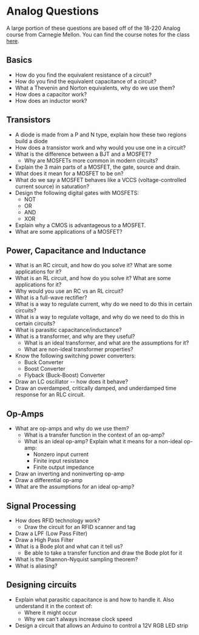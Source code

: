 # Analog Questions

A large portion of these questions are based off of the 18-220 Analog course from Carnegie Mellon.
You can find the course notes for the class [here](https://github.com/mikinty/CMU-Notes/blob/master/18-220/18220_exam_review.pdf).

## Basics

- How do you find the equivalent resistance of a circuit?
- How do you find the equivalent capacitance of a circuit?
- What a Thevenin and Norton equivalents, why do we use them?
- How does a capacitor work?
- How does an inductor work?

## Transistors

* A diode is made from a P and N type, explain how these two regions build a diode
* How does a transistor work and why would you use one in a circuit?
* What is the difference between a BJT and a MOSFET?
  * Why are MOSFETs more common in modern circuits?
* Explain the 3 main parts of a MOSFET, the gate, source and drain.
* What does it mean for a MOSFET to be on?
* What do we say a MOSFET behaves like a VCCS (voltage-controlled current source) in saturation?
* Design the following digital gates with MOSFETS:
  * NOT
  * OR
  * AND
  * XOR
* Explain why a CMOS is advantageous to a MOSFET.
* What are some applications of a MOSFET?

## Power, Capacitance and Inductance

* What is an RC circuit, and how do you solve it? What are some applications for it?
* What is an RL circuit, and how do you solve it? What are some applications for it?
* Why would you use an RC vs an RL circuit?
* What is a full-wave rectifier?
* What is a way to regulate current, why do we need to do this in certain circuits?
* What is a way to regulate voltage, and why do we need to do this in certain circuits?
* What is parasitic capacitance/inductance?
* What is a transformer, and why are they useful?
  * What is an ideal transformer, and what are the assumptions for it?
  * What are non-ideal transformer properties?
* Know the following switching power converters:
  * Buck Converter
  * Boost Converter
  * Flyback (Buck-Boost) Converter
* Draw an LC oscillator -- how does it behave?
* Draw an overdamped, critically damped, and underdamped time response for an RLC circuit.

## Op-Amps

* What are op-amps and why do we use them?
  * What is a transfer function in the context of an op-amp?
  * What is an ideal op-amp? Explain what it means for a non-ideal op-amp:
    * Nonzero input current
    * Finite input resistance
    * Finite output impedance
* Draw an inverting and noninverting op-amp
* Draw a differential op-amp
* What are the assumptions for an ideal op-amp?

## Signal Processing

* How does RFID technology work?
  * Draw the circuit for an RFID scanner and tag
* Draw a LPF (Low Pass Filter)
* Draw a High Pass Filter
* What is a Bode plot and what can it tell us?
  * Be able to take a transfer function and draw the Bode plot for it
* What is the Shannon-Nyquist sampling theorem?
* What is aliasing?

## Designing circuits

* Explain what parasitic capacitance is and how to handle it. Also understand it in the context of:
  * Where it might occur
  * Why we can't always increase clock speed
* Design a circuit that allows an Arduino to control a 12V RGB LED strip